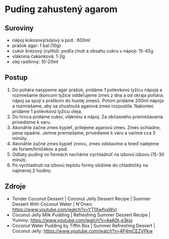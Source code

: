 # Puding zahustený agarom

## Suroviny

- nápoj kokosový/sójový a pod.: 600ml
- prášok agar: 1 bal (10g)
- cukor brezový (xylitol): podľa chuti a obsahu cukru v nápoji: 15-45g
- vláknina čakanková: 1-2g
- olej rastlinný: 10-20ml

## Postup

1. Do pohára nasypeme agar prášok, pridáme 1 polievkovú lyžicu nápoja a rozmiešame (koncom lyžice oddeľujeme zmes z dna a od okraja pohára: nápoj sa spojí s práškom do hustej zmesi). Potom pridáme 200ml nápoja a rozmiešame, aby sa zhustnutá agarová zmes rozpustila. Nakoniec pridáme 1 polievkovú lyžicu oleja.
1. Do hrnca pridáme cukor, vlákninu a nápoj. Za občasného premiešavania privedieme k varu.
1. Akonáhle začne zmes kypieť, prilejeme agarovú zmes. Zmes ochladne, pena opadne. Jemne premiešame, privedieme k varu a varíme cca 3 minúty.
1. Akonáhle začne zmes kypieť znovu, zmes odstavíme a hneď nalejeme do foriem/hrnčekov a pod.
1. Odliaty puding vo formách necháme vychladnúť na izbovú izbovu (15-30 minút).
1. Po vychladnutí na izbovú teplotu formy vložíme do chladničky na najmenej 2 hodiny.

## Zdroje

- Tender Coconut Dessert | Coconut Jelly Dessert Recipe | Summer Dessert With Coconut Water | N'Oven: https://www.youtube.com/watch?v=YT1XwfosWyI
- Coconut Jelly Milk Pudding | Refreshing Summer Dessert Recipe | Yummy: https://www.youtube.com/watch?v=AeA0t-e3kjo
- Coconut Water Pudding by Tiffin Box | Summer Refreshing Dessert | Coconut Jelly: https://www.youtube.com/watch?v=4P4mCEZVPkw
